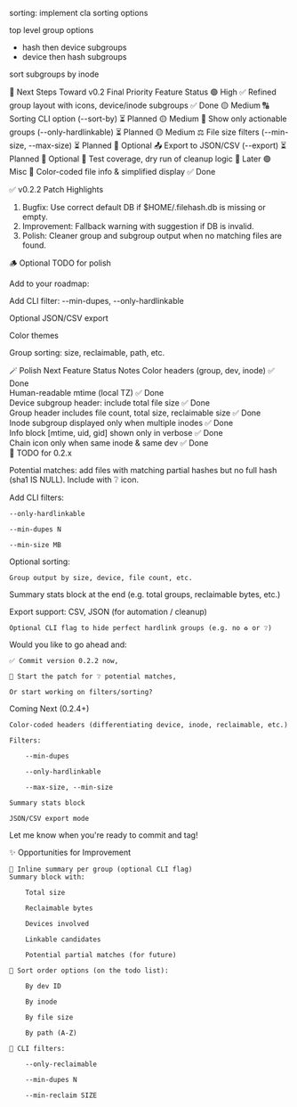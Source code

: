 sorting:
implement cla sorting options

top level group options
 - hash then device subgroups
 - device then hash subgroups

sort subgroups by inode 


🚀 Next Steps Toward v0.2 Final
Priority	Feature	Status
🟢 High	✅ Refined group layout with icons, device/inode subgroups	✅ Done
🟡 Medium	🔠 Sorting CLI option (--sort-by)	⏳ Planned
🟡 Medium	🔎 Show only actionable groups (--only-hardlinkable)	⏳ Planned
🟡 Medium	⚖️ File size filters (--min-size, --max-size)	⏳ Planned
🔵 Optional	📤 Export to JSON/CSV (--export)	⏳ Planned
🔵 Optional	🧪 Test coverage, dry run of cleanup logic	🔲 Later
🟢 Misc	🎨 Color-coded file info & simplified display	✅ Done

✅ v0.2.2 Patch Highlights
1. Bugfix: Use correct default DB if $HOME/.filehash.db is missing or empty.
2. Improvement: Fallback warning with suggestion if DB is invalid.
3. Polish: Cleaner group and subgroup output when no matching files are found.


🪵 Optional TODO for polish

Add to your roadmap:

Add CLI filter: --min-dupes, --only-hardlinkable

Optional JSON/CSV export

Color themes

Group sorting: size, reclaimable, path, etc.

🪄 Polish Next
Feature	Status	Notes
Color headers (group, dev, inode)	✅ Done	
Human-readable mtime (local TZ)	✅ Done	
Device subgroup header: include total file size	✅ Done	
Group header includes file count, total size, reclaimable size	✅ Done	
Inode subgroup displayed only when multiple inodes	✅ Done	
Info block [mtime, uid, gid] shown only in verbose	✅ Done	
Chain icon only when same inode & same dev	✅ Done	
📌 TODO for 0.2.x

Potential matches: add files with matching partial hashes but no full hash (sha1 IS NULL). Include with ❔ icon.

Add CLI filters:

    --only-hardlinkable

    --min-dupes N

    --min-size MB

Optional sorting:

    Group output by size, device, file count, etc.

Summary stats block at the end (e.g. total groups, reclaimable bytes, etc.)

Export support: CSV, JSON (for automation / cleanup)

    Optional CLI flag to hide perfect hardlink groups (e.g. no ♻️ or ❔)

Would you like to go ahead and:

    ✅ Commit version 0.2.2 now,

    🚧 Start the patch for ❔ potential matches,

    Or start working on filters/sorting?

 Coming Next (0.2.4+)

    Color-coded headers (differentiating device, inode, reclaimable, etc.)

    Filters:

        --min-dupes

        --only-hardlinkable

        --max-size, --min-size

    Summary stats block

    JSON/CSV export mode

Let me know when you're ready to commit and tag!

✨ Opportunities for Improvement

    🧵 Inline summary per group (optional CLI flag)
    Summary block with:

        Total size

        Reclaimable bytes

        Devices involved

        Linkable candidates

        Potential partial matches (for future)

    📂 Sort order options (on the todo list):

        By dev ID

        By inode

        By file size

        By path (A-Z)

    🧠 CLI filters:

        --only-reclaimable

        --min-dupes N

        --min-reclaim SIZE
        